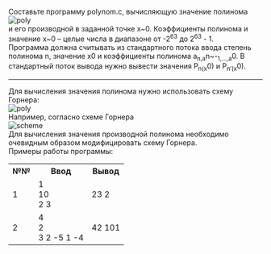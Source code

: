 <p>Составьте программу polynom.c, вычисляющую значение полинома<br>
<img src="http://195.19.40.181:3386/tasks/iu9/algorithms_and_data_structures.3/clang/polynom/text/polynom0x.png" alt="poly"><br>
и его производной в заданной точке x~0. Коэффициенты полинома и значение x~0 – целые числа в диапазоне от -2<sup>63</sup> до 2<sup>63</sup> - 1.<br>
Программа должна считывать из стандартного потока ввода степень полинома n, значение x0 и коэффициенты полинома a<sub>n,a</sub>n~-<sub>1,…,a</sub>0. В стандартный поток вывода нужно вывести значения P<sub>n(x</sub>0) и P<sub>n′(x</sub>0).</p>
<hr>
<p>Для вычисления значения полинома нужно использовать схему Горнера:<br>
<img src="http://195.19.40.181:3386/tasks/iu9/algorithms_and_data_structures.3/clang/polynom/text/polynom8x.png" alt="poly"><br>
Например, согласно схеме Горнера<br>
<img src="http://195.19.40.181:3386/tasks/iu9/algorithms_and_data_structures.3/clang/polynom/text/polynom9x.png" alt="scheme"><br>
Для вычисления значения производной полинома необходимо очевидным образом модифицировать схему Горнера.<br>
Примеры работы программы:</p>
<table class="tg">
  <tr>
    <th class="tg-0pky">№№</th>
    <th class="tg-0pky">Ввод</th>
    <th class="tg-0pky">Вывод</th>
  </tr>
  <tr>
    <td class="tg-0pky">1</td>
    <td class="tg-0pky">1<br>10<br>2 3</td>
    <td class="tg-0pky">23 2</td>
  </tr>
  <tr>
    <td class="tg-0pky">2</td>
    <td class="tg-0pky">4<br>2<br>3 2 -5 1 -4<br></td>
    <td class="tg-0pky">42 101</td>
  </tr>
</table>
